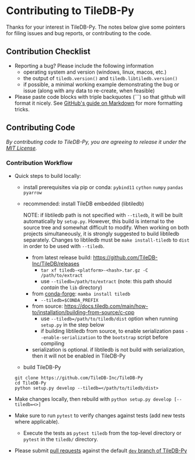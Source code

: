 # Contributing to TileDB-Py

Thanks for your interest in TileDB-Py. The notes below give some pointers for filing issues and bug reports, or contributing to the code.

## Contribution Checklist
- Reporting a bug? Please include the following information
  - operating system and version (windows, linux, macos, etc.)
  - the output of `tiledb.version()` and `tiledb.libtiledb.version()`
  - if possible, a minimal working example demonstrating the bug or issue (along with any data to re-create, when feasible)
- Please paste code blocks with triple backquotes (```) so that github will format it nicely. See [GitHub's guide on Markdown](https://guides.github.com/features/mastering-markdown) for more formatting tricks.

## Contributing Code
*By contributing code to TileDB-Py, you are agreeing to release it under the [MIT License](https://github.com/TileDB-Inc/TileDB/tree/dev/LICENSE).*

### Contribution Workflow

- Quick steps to build locally:
  - install prerequisites via pip or conda: `pybind11` `cython` `numpy` `pandas` `pyarrow`
  - recommended: install TileDB embedded (libtiledb)
    
    NOTE: if libtiledb path is not specified with `--tiledb`, it will be built automatically by `setup.py`. However, this build
          is internal to the source tree and somewhat difficult to modify. When working on both projects simultaneously, it is
          strongly suggested to build libtiledb separately. Changes to libtiledb must be `make install-tiledb` to `dist` in
          order to be used with `--tiledb`.
            
    - from latest release build: https://github.com/TileDB-Inc/TileDB/releases
      - `tar xf tiledb-<platform>-<hash>.tar.gz -C /path/to/extract`
      - use `--tiledb=/path/to/extract` (note: this path should _contain_ the `lib` directory)
    - from [conda-forge](): `mamba install tiledb`
      - `--tiledb=$CONDA_PREFIX`
    - from source: https://docs.tiledb.com/main/how-to/installation/building-from-source/c-cpp
      - use `--tiledb=/path/to/tiledb/dist` option when running ``setup.py`` in the step below
      - if building libtiledb from source,  to enable serialization pass ``--enable-serialization`` 
        to the ``bootstrap`` script before compiling
	- serialization is optional. if libtiledb is not build with serialization, then it will not be
	  enabled in TileDB-Py
            
  - build TileDB-Py
  ```
  git clone https://github.com/TileDB-Inc/TileDB-Py
  cd TileDB-Py
  python setup.py develop --tiledb=</path/to/tiledb/dist>
  ```

- Make changes locally, then rebuild with `python setup.py develop [--tiledb=<>]`
- Make sure to run `pytest` to verify changes against tests (add new tests where applicable).
  - Execute the tests as `pytest tiledb` from the top-level directory or `pytest` in the `tiledb/` directory.
- Please submit [pull requests](https://help.github.com/en/desktop/contributing-to-projects/creating-a-pull-request) against the default [`dev` branch of TileDB-Py](https://github.com/TileDB-Inc/TileDB-Py/tree/dev)
